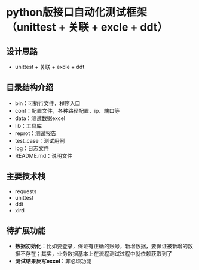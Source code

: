 # python版接口自动化测试框架（unittest + 关联 + excle + ddt）

## 设计思路
- unittest + 关联 + excle + ddt

## 目录结构介绍
- bin：可执行文件，程序入口
- conf：配置文件，各种路径配置、ip、端口等
- data：测试数据excel
- lib：工具库
- reprot：测试报告
- test_case：测试用例
- log：日志文件
- README.md：说明文件


## 主要技术栈
- requests
- unittest
- ddt
- xlrd

## 待扩展功能
- **数据初始化**：比如要登录，保证有正确的账号，新增数据，要保证被新增的数据不存在；其实，业务数据基本上在流程测试过程中就依赖获取到了
- **测试结果反写excel**：非必须功能

